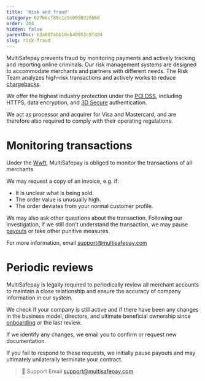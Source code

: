 ```yaml
---
title: 'Risk and fraud'
category: 627bbcf80c1c9c0050320b60
order: 204
hidden: false
parentDoc: 62a087abb10eb40052c9fd04
slug: risk-fraud
---
```


MultiSafepay prevents fraud by monitoring payments and actively tracking and reporting online criminals. Our risk management systems are designed to accommodate merchants and partners with different needs. The Risk Team analyzes high-risk transactions and actively works to reduce [chargebacks](/chargebacks/).

We offer the highest industry protection under the [PCI DSS](/pci-dss/), including HTTPS, data encryption, and [3D Secure](/3ds2/) authentication. 

We act as processor and acquirer for Visa and Mastercard, and are therefore also required to comply with their operating regulations.

# Monitoring transactions

Under the [Wwft](https://www.fiu-nederland.nl/en/legislation/general-legislation/wwft), MultiSafepay is obliged to monitor the transactions of all merchants. 

We may request a copy of an invoice, e.g. if:

- It is unclear what is being sold.
- The order value is unusually high.
- The order deviates from your normal customer profile.

We may also ask other questions about the transaction. Following our investigation, if we still don't understand the transaction, we may pause [payouts](/payouts/) or take other punitive measures.

For more information, email <support@multisafepay.com>

# Periodic reviews

MultiSafepay is legally required to periodically review all merchant accounts to maintain a close relationship and ensure the accuracy of company information in our system. 

We check if your company is still active and if there have been any changes in the business model, directors, and ultimate beneficial ownership since [onboarding](/onboarding/) or the last review. 

If we identify any changes, we email you to confirm or request new documentation. 

If you fail to respond to these requests, we initially pause payouts and may ultimately unilaterally terminate your contract.
<br>

> 💬  Support
> Email <support@multisafepay.com>